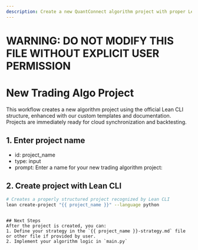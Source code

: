 ```yaml
---
description: Create a new QuantConnect algorithm project with proper Lean CLI structure for cloud synchronization, complete with algorithm code and strategy documentation.
---
```


# WARNING: DO NOT MODIFY THIS FILE WITHOUT EXPLICIT USER PERMISSION
# New Trading Algo Project

This workflow creates a new algorithm project using the official Lean CLI structure, enhanced with our custom templates and documentation. Projects are immediately ready for cloud synchronization and backtesting.

## 1. Enter project name
- id: project_name
- type: input
- prompt: Enter a name for your new trading algorithm project:

## 2. Create project with Lean CLI
```bash
# Creates a properly structured project recognized by Lean CLI
lean create-project "{{ project_name }}" --language python
```
```

## Next Steps
After the project is created, you can:
1. Define your strategy in the `{{ project_name }}-strategy.md` file or other file if provided by user. 
2. Implement your algorithm logic in `main.py`
   ```